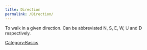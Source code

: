 ```yaml
---
title: Direction
permalink: /Direction/
---
```


To walk in a given direction. Can be abbreviated N, S, E, W, U and D
respectively.

[Category:Basics](Category:Basics "wikilink")
